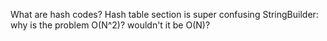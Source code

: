What are hash codes?
Hash table section is super confusing
StringBuilder: why is the problem O(N^2)? wouldn't it be O(N)?
